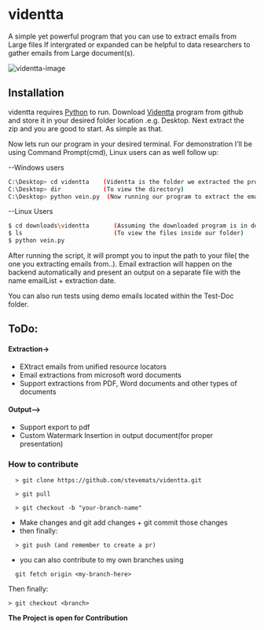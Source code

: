 # videntta
A simple yet powerful program that you can use to extract emails from Large files
If intergrated or expanded can be helpful to data researchers to gather emails from Large
document(s).


![videntta-image](https://user-images.githubusercontent.com/30528167/75135355-5bc60580-56f2-11ea-9556-6828cce8becd.JPG)


## Installation
videntta requires [Python](https://python.org/) to run. Download [Videntta](https://github.com/stevemats/videntta/) program from github and store it in your desired folder location .e.g. Desktop. Next extract the zip and you are good to start. As simple as that.

Now lets run our program in your desired terminal. For demonstration I'll be using 
Command Prompt(cmd), Linux users can as well follow up:

--Windows users
```sh
C:\Desktop> cd videntta    (Videntta is the folder we extracted the program into)
C:\Desktop> dir            (To view the directory)
C:\Desktop> python vein.py  (Now running our program to extract the emails)
```

--Linux Users

```sh
$ cd downloads\videntta       (Assuming the downloaded program is in downloads)
$ ls                          (To view the files inside our folder)
$ python vein.py
```

After running the script, it will prompt you to input the path to your file( the one you extracting emails from..).
Email extraction will happen on the backend automatically and present an output on a separate file with the name
emailList + extraction date.

You can also run tests using demo emails located within the Test-Doc folder.


## ToDo:
#### Extraction->
- EXtract emails from unified resource locators
- Email extractions from microsoft word documents
- Support extractions from PDF, Word documents and other types of documents

#### Output-->
- Support export to pdf
- Custom Watermark Insertion in output document(for proper presentation)

### How to contribute

```
  > git clone https://github.com/stevemats/videntta.git
```
```
  > git pull
```
```
  > git checkout -b "your-branch-name"
```
 - Make changes and git add changes + git commit those changes
 - then finally:
```
  > git push (and remember to create a pr)
```
- you can also contribute to my own branches using
```
  git fetch origin <my-branch-here>
```
Then finally:
```
> git checkout <branch>
```

**The Project is open for Contribution**
